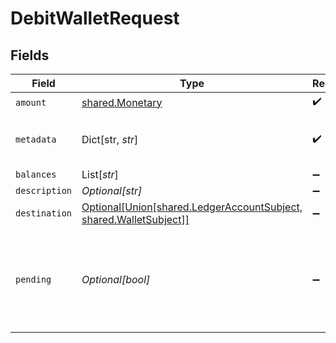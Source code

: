 # DebitWalletRequest


## Fields

| Field                                                                                                | Type                                                                                                 | Required                                                                                             | Description                                                                                          |
| ---------------------------------------------------------------------------------------------------- | ---------------------------------------------------------------------------------------------------- | ---------------------------------------------------------------------------------------------------- | ---------------------------------------------------------------------------------------------------- |
| `amount`                                                                                             | [shared.Monetary](../../models/shared/monetary.md)                                                   | :heavy_check_mark:                                                                                   | N/A                                                                                                  |
| `metadata`                                                                                           | Dict[str, *str*]                                                                                     | :heavy_check_mark:                                                                                   | Metadata associated with the wallet.                                                                 |
| `balances`                                                                                           | List[*str*]                                                                                          | :heavy_minus_sign:                                                                                   | N/A                                                                                                  |
| `description`                                                                                        | *Optional[str]*                                                                                      | :heavy_minus_sign:                                                                                   | N/A                                                                                                  |
| `destination`                                                                                        | [Optional[Union[shared.LedgerAccountSubject, shared.WalletSubject]]](../../models/shared/subject.md) | :heavy_minus_sign:                                                                                   | N/A                                                                                                  |
| `pending`                                                                                            | *Optional[bool]*                                                                                     | :heavy_minus_sign:                                                                                   | Set to true to create a pending hold. If false, the wallet will be debited immediately.              |
